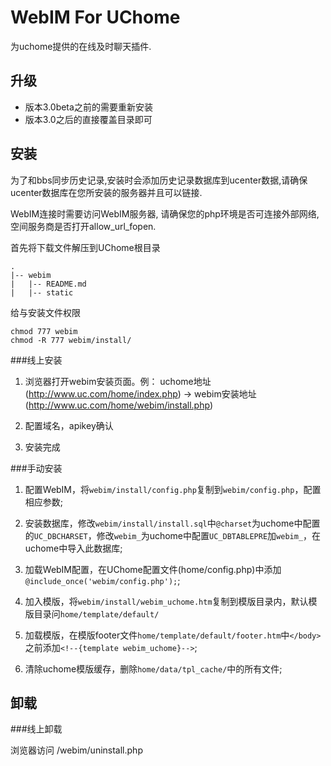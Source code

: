 WebIM For UChome
================================================================

为uchome提供的在线及时聊天插件.

升级
-----------------------------

*	版本3.0beta之前的需要重新安装
*	版本3.0之后的直接覆盖目录即可

安装
-----------------------------

为了和bbs同步历史记录,安装时会添加历史记录数据库到ucenter数据,请确保ucenter数据库在您所安装的服务器并且可以链接.

WebIM连接时需要访问WebIM服务器, 请确保您的php环境是否可连接外部网络, 空间服务商是否打开allow\_url\_fopen.

首先将下载文件解压到UChome根目录

	.
	|-- webim
	|   |-- README.md
	|   |-- static

给与安装文件权限

	chmod 777 webim
	chmod -R 777 webim/install/

###线上安装

1.	浏览器打开webim安装页面。例： uchome地址(http://www.uc.com/home/index.php) -> webim安装地址(http://www.uc.com/home/webim/install.php)

2.	配置域名，apikey确认

3.	安装完成


###手动安装

1.	配置WebIM，将`webim/install/config.php`复制到`webim/config.php`，配置相应参数;
2.	安装数据库，修改`webim/install/install.sql`中`@charset`为uchome中配置的`UC_DBCHARSET`，修改`webim_`为uchome中配置`UC_DBTABLEPRE`加`webim_`，在uchome中导入此数据库;

3.	加载WebIM配置，在UChome配置文件(home/config.php)中添加`@include_once('webim/config.php');`;

4.	加入模版，将`webim/install/webim_uchome.htm`复制到模版目录内，默认模版目录问`home/template/default/`
5.	加载模版，在模版footer文件`home/template/default/footer.htm`中`</body>`之前添加`<!--{template webim_uchome}-->`;

6.	清除uchome模版缓存，删除`home/data/tpl_cache/`中的所有文件;

卸载
--------------------------------------------

###线上卸载

浏览器访问 /webim/uninstall.php


